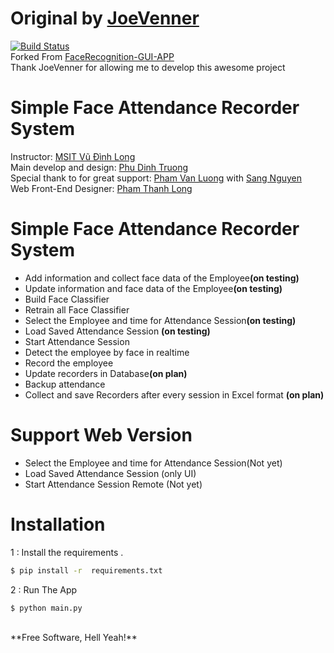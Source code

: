 # Original by [JoeVenner](mailto:ylafrimi@gmail.com)
[![Build Status](https://travis-ci.org/joemccann/dillinger.svg?branch=master)](https://www.youtube.com/channel/UCKvgGs-ALhvOq9u95PHXHNw)
<br>Forked From [FaceRecognition-GUI-APP](https://github.com/joeVenner/FaceRecognition-GUI-APP)
<br>Thank JoeVenner for allowing me to develop this awesome project <br>

# Simple Face Attendance Recorder System    
Instructor: [MSIT Vũ Đình Long]()<br>
Main develop and design: [Phu Dinh Truong](mailto:phudinhtruongk18@gmail.com)<br>
Special thank to for great support: [Pham Van Luong](https://github.com/Watson-BCA) with [Sang Nguyen](mailto:sanghh111@gmail.com)<br>
Web Front-End Designer: [Pham Thanh Long]()<br>

# Simple Face Attendance Recorder System

  - Add information and collect face data of the Employee<b>(on testing)</b>
  - Update information and face data of the Employee<b>(on testing)</b>
  - Build Face Classifier 
  - Retrain all Face Classifier 
  - Select the Employee and time for Attendance Session<b>(on testing)</b>
  - Load Saved Attendance Session <b>(on testing)</b>
  - Start Attendance Session 
  - Detect the employee by face in realtime
  - Record the employee 
  - Update recorders in Database<b>(on plan)</b>
  - Backup attendance
  - Collect and save Recorders after every session in Excel format <b>(on plan)</b>

# Support Web Version  
  - Select the Employee and time for Attendance Session(Not yet)
  - Load Saved Attendance Session (only UI)
  - Start Attendance Session Remote (Not yet)
# Installation

1 : Install the requirements .

```sh
$ pip install -r  requirements.txt
```

2 : Run The App 

```sh
$ python main.py
```

[comment]: <> (# APP GUI)

[comment]: <> (### Home Page)

[comment]: <> (![homepage]&#40;https://i.ibb.co/c62qvR2/home-page.png&#41;)

[comment]: <> (### Add a User <br>)

[comment]: <> (Add the user you want to train a classifier for <br>)

[comment]: <> (![page1]&#40;https://i.ibb.co/t8gdq6s/adduser.png&#41;<br>)


[comment]: <> (### Capture Data and Train Classifier<br>)

[comment]: <> (Capture Data From the face then train the classifier<br>)

[comment]: <> (![page2]&#40;https://i.ibb.co/D8JgYhN/capandtraindata.png&#41;<br>)

[comment]: <> (### Users List<br>)

[comment]: <> (List of all the users<br>)

[comment]: <> (![page3]&#40;https://i.ibb.co/1KwfVVV/dropdown.png&#41;<br>)

<br>
**Free Software, Hell Yeah!**
